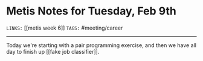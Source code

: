 # Metis Notes for Tuesday, Feb 9th
`LINKS:` [[metis week 6]]
`TAGS:` #meeting/career

---
Today we're starting with a pair programming exercise, and then we have all day to finish up [[fake job classifier]]. 